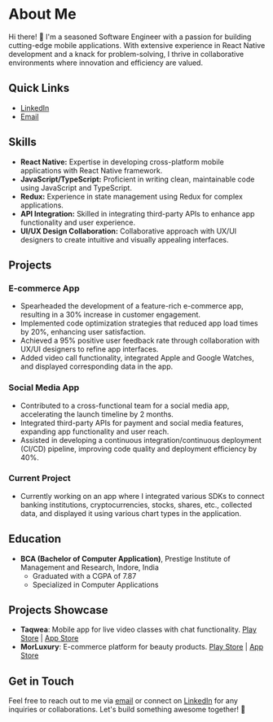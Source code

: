 # About Me

Hi there! 👋 I'm a seasoned Software Engineer with a passion for building cutting-edge mobile applications. With extensive experience in React Native development and a knack for problem-solving, I thrive in collaborative environments where innovation and efficiency are valued.

## Quick Links
- [LinkedIn](https://www.linkedin.com/in/kratik-modh-a5a6451a5)
- [Email](mailto:modhkratik@gmail.com)

## Skills
- **React Native:** Expertise in developing cross-platform mobile applications with React Native framework.
- **JavaScript/TypeScript:** Proficient in writing clean, maintainable code using JavaScript and TypeScript.
- **Redux:** Experience in state management using Redux for complex applications.
- **API Integration:** Skilled in integrating third-party APIs to enhance app functionality and user experience.
- **UI/UX Design Collaboration:** Collaborative approach with UX/UI designers to create intuitive and visually appealing interfaces.

## Projects
### E-commerce App
- Spearheaded the development of a feature-rich e-commerce app, resulting in a 30% increase in customer engagement.
- Implemented code optimization strategies that reduced app load times by 20%, enhancing user satisfaction.
- Achieved a 95% positive user feedback rate through collaboration with UX/UI designers to refine app interfaces.
- Added video call functionality, integrated Apple and Google Watches, and displayed corresponding data in the app.

### Social Media App
- Contributed to a cross-functional team for a social media app, accelerating the launch timeline by 2 months.
- Integrated third-party APIs for payment and social media features, expanding app functionality and user reach.
- Assisted in developing a continuous integration/continuous deployment (CI/CD) pipeline, improving code quality and deployment efficiency by 40%.

### Current Project
- Currently working on an app where I integrated various SDKs to connect banking institutions, cryptocurrencies, stocks, shares, etc., collected data, and displayed it using various chart types in the application.

## Education
- **BCA (Bachelor of Computer Application)**, Prestige Institute of Management and Research, Indore, India
  - Graduated with a CGPA of 7.87
  - Specialized in Computer Applications

## Projects Showcase
- **Taqwea**: Mobile app for live video classes with chat functionality. [Play Store](https://play.google.com/store/apps/details?id=com.taqwea) | [App Store](https://apps.apple.com/in/app/%D9%85%D9%86%D8%B5%D8%A9-%D8%AA%D9%82%D9%88%D9%8A%D8%A9/id1660015433)
- **MorLuxury**: E-commerce platform for beauty products. [Play Store](https://play.google.com/store/apps/details?id=com.morluxury) | [App Store](https://apps.apple.com/in/app/morluxury/id1645865886)

## Get in Touch
Feel free to reach out to me via [email](mailto:modhkratik@gmail.com) or connect on [LinkedIn](https://www.linkedin.com/in/kratik-modh-a5a6451a5) for any inquiries or collaborations. Let's build something awesome together! 🌟
